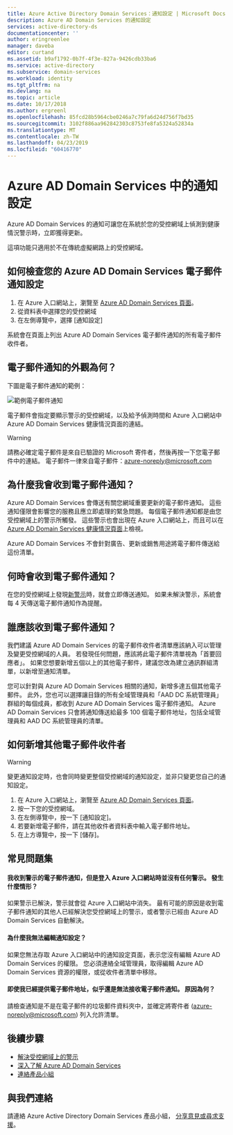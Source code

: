```yaml
---
title: Azure Active Directory Domain Services：通知設定 | Microsoft Docs
description: Azure AD Domain Services 的通知設定
services: active-directory-ds
documentationcenter: ''
author: eringreenlee
manager: daveba
editor: curtand
ms.assetid: b9af1792-0b7f-4f3e-827a-9426cdb33ba6
ms.service: active-directory
ms.subservice: domain-services
ms.workload: identity
ms.tgt_pltfrm: na
ms.devlang: na
ms.topic: article
ms.date: 10/17/2018
ms.author: ergreenl
ms.openlocfilehash: 85fcd28b5964cbe0246a7c79fa6d24d756f7bd35
ms.sourcegitcommit: 3102f886aa962842303c8753fe8fa5324a52834a
ms.translationtype: MT
ms.contentlocale: zh-TW
ms.lasthandoff: 04/23/2019
ms.locfileid: "60416770"
---
```

# <a name="notification-settings-in-azure-ad-domain-services"></a>Azure AD Domain Services 中的通知設定

Azure AD Domain Services 的通知可讓您在系統於您的受控網域上偵測到健康情況警示時，立即獲得更新。  

這項功能只適用於不在傳統虛擬網路上的受控網域。


## <a name="how-to-check-your-azure-ad-domain-services-email-notification-settings"></a>如何檢查您的 Azure AD Domain Services 電子郵件通知設定

1. 在 Azure 入口網站上，瀏覽至 [Azure AD Domain Services 頁面](https://portal.azure.com/#blade/HubsExtension/Resources/resourceType/Microsoft.AAD%2FdomainServices)。
2. 從資料表中選擇您的受控網域
3. 在左側導覽中，選擇 [通知設定]

系統會在頁面上列出 Azure AD Domain Services 電子郵件通知的所有電子郵件收件者。

## <a name="what-does-an-email-notification-look-like"></a>電子郵件通知的外觀為何？

下圖是電子郵件通知的範例：

![範例電子郵件通知](./media/active-directory-domain-services-alerts/email-alert.png)

電子郵件會指定要顯示警示的受控網域，以及給予偵測時間和 Azure 入口網站中 Azure AD Domain Services 健康情況頁面的連結。

> [!WARNING]
> 請務必確定電子郵件是來自已驗證的 Microsoft 寄件者，然後再按一下您電子郵件中的連結。 電子郵件一律來自電子郵件：azure-noreply@microsoft.com


## <a name="why-would-i-receive-email-notifications"></a>為什麼我會收到電子郵件通知？

Azure AD Domain Services 會傳送有關您網域重要更新的電子郵件通知。  這些通知僅限會影響您的服務且應立即處理的緊急問題。 每個電子郵件通知都是由您受控網域上的警示所觸發。 這些警示也會出現在 Azure 入口網站上，而且可以在 [Azure AD Domain Services 健康情況頁面](active-directory-ds-check-health.md)上檢視。

Azure AD Domain Services 不會針對廣告、更新或銷售用途將電子郵件傳送給這份清單。

## <a name="when-will-i-receive-email-notifications"></a>何時會收到電子郵件通知？

在您的受控網域上發現[新警示](active-directory-ds-troubleshoot-alerts.md)時，就會立即傳送通知。 如果未解決警示，系統會每 4 天傳送電子郵件通知作為提醒。

## <a name="who-should-receive-the-email-notifications"></a>誰應該收到電子郵件通知？


 我們建議 Azure AD Domain Services 的電子郵件收件者清單應該納入可以管理及變更受控網域的人員。 若發現任何問題，應該將此電子郵件清單視為「首要回應者」。 如果您想要新增五個以上的其他電子郵件，建議您改為建立通訊群組清單，以新增至通知清單。

您可以針對與 Azure AD Domain Services 相關的通知，新增多達五個其他電子郵件。 此外，您也可以選擇讓目錄的所有全域管理員和「AAD DC 系統管理員」群組的每個成員，都收到 Azure AD Domain Services 電子郵件通知。 Azure AD Domain Services 只會將通知傳送給最多 100 個電子郵件地址，包括全域管理員和 AAD DC 系統管理員的清單。


## <a name="how-to-add-an-additional-email-recipient"></a>如何新增其他電子郵件收件者

> [!WARNING]
> 變更通知設定時，也會同時變更整個受控網域的通知設定，並非只變更您自己的通知設定。

1. 在 Azure 入口網站上，瀏覽至 [Azure AD Domain Services 頁面](https://portal.azure.com/#blade/HubsExtension/Resources/resourceType/Microsoft.AAD%2FdomainServices)。
2. 按一下您的受控網域。
3. 在左側導覽中，按一下 [通知設定]。
4. 若要新增電子郵件，請在其他收件者資料表中輸入電子郵件地址。
5. 在上方導覽中，按一下 [儲存]。

## <a name="frequently-asked-questions"></a>常見問題集

#### <a name="i-received-an-email-notification-for-an-alert-but-when-i-logged-on-to-the-azure-portal-there-was-no-alert-what-happened"></a>我收到警示的電子郵件通知，但是登入 Azure 入口網站時並沒有任何警示。 發生什麼情形？

如果警示已解決，警示就會從 Azure 入口網站中消失。 最有可能的原因是收到電子郵件通知的其他人已經解決您受控網域上的警示，或者警示已經由 Azure AD Domain Services 自動解決。


#### <a name="why-can-i-not-edit-the-notification-settings"></a>為什麼我無法編輯通知設定？

如果您無法存取 Azure 入口網站中的通知設定頁面，表示您沒有編輯 Azure AD Domain Services 的權限。 您必須連絡全域管理員，取得編輯 Azure AD Domain Services 資源的權限，或從收件者清單中移除。

#### <a name="i-dont-seem-to-be-receiving-email-notifications-even-though-i-provided-my-email-address-why"></a>即使我已經提供電子郵件地址，似乎還是無法接收電子郵件通知。 原因為何？

請檢查通知是不是在電子郵件的垃圾郵件資料夾中，並確定將寄件者 (azure-noreply@microsoft.com) 列入允許清單。

## <a name="next-steps"></a>後續步驟
- [解決受控網域上的警示](active-directory-ds-troubleshoot-alerts.md)
- [深入了解 Azure AD Domain Services](active-directory-ds-overview.md)
- [連絡產品小組](active-directory-ds-contact-us.md)

## <a name="contact-us"></a>與我們連絡
請連絡 Azure Active Directory Domain Services 產品小組， [分享意見或尋求支援](active-directory-ds-contact-us.md)。
